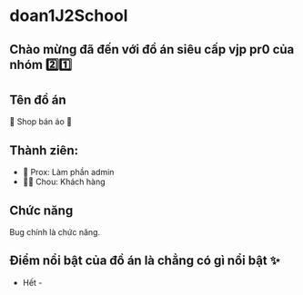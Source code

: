 # doan1J2School

## Chào mừng đã đến với đồ án siêu cấp vjp pr0 của nhóm 2️⃣1️⃣ 

## Tên đồ án

🏪 Shop bán áo 👕

## Thành ziên: 
-  🤡 Prox: Làm phần admin
-  👷‍♂️ Chou: Khách hàng
 
## Chức năng

Bug chính là chức năng.

## Điểm nổi bật của đồ án là chẳng có gì nổi bật ✨

- Hết -
